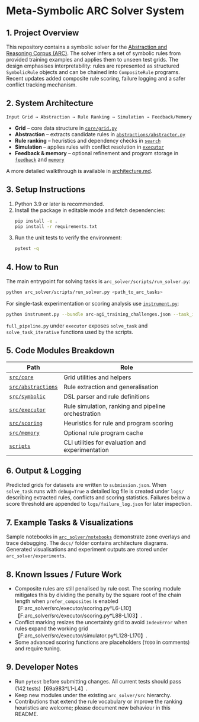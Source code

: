 # Meta-Symbolic ARC Solver System

## 1. Project Overview

This repository contains a symbolic solver for the [Abstraction and Reasoning Corpus (ARC)](https://github.com/fchollet/ARC).  The solver infers a set of symbolic rules from provided training examples and applies them to unseen test grids.  The design emphasises interpretability: rules are represented as structured `SymbolicRule` objects and can be chained into `CompositeRule` programs.  Recent updates added composite rule scoring, failure logging and a safer conflict tracking mechanism.

## 2. System Architecture

```
Input Grid → Abstraction → Rule Ranking → Simulation → Feedback/Memory
```

* **Grid** – core data structure in [`core/grid.py`](arc_solver/src/core/grid.py)
* **Abstraction** – extracts candidate rules in [`abstractions/abstractor.py`](arc_solver/src/abstractions/abstractor.py)
* **Rule ranking** – heuristics and dependency checks in [`search`](arc_solver/src/search)
* **Simulation** – applies rules with conflict resolution in [`executor`](arc_solver/src/executor)
* **Feedback & memory** – optional refinement and program storage in [`feedback`](arc_solver/src/feedback) and [`memory`](arc_solver/src/memory)

A more detailed walkthrough is available in [architecture.md](architecture.md).

## 3. Setup Instructions

1. Python 3.9 or later is recommended.
2. Install the package in editable mode and fetch dependencies:
   ```bash
   pip install -e .
   pip install -r requirements.txt
   ```
3. Run the unit tests to verify the environment:
   ```bash
   pytest -q
   ```

## 4. How to Run

The main entrypoint for solving tasks is `arc_solver/scripts/run_solver.py`:
```bash
python arc_solver/scripts/run_solver.py <path_to_arc_tasks>
```
For single-task experimentation or scoring analysis use [`instrument.py`](instrument.py):
```bash
python instrument.py --bundle arc-agi_training_challenges.json --task_id 00000001
```
`full_pipeline.py` under `executor` exposes `solve_task` and `solve_task_iterative` functions used by the scripts.

## 5. Code Modules Breakdown

| Path | Role |
| ---- | ---- |
| [`src/core`](arc_solver/src/core) | Grid utilities and helpers |
| [`src/abstractions`](arc_solver/src/abstractions) | Rule extraction and generalisation |
| [`src/symbolic`](arc_solver/src/symbolic) | DSL parser and rule definitions |
| [`src/executor`](arc_solver/src/executor) | Rule simulation, ranking and pipeline orchestration |
| [`src/scoring`](arc_solver/src/scoring) | Heuristics for rule and program scoring |
| [`src/memory`](arc_solver/src/memory) | Optional rule program cache |
| [`scripts`](arc_solver/scripts) | CLI utilities for evaluation and experimentation |

## 6. Output & Logging

Predicted grids for datasets are written to `submission.json`.  When `solve_task` runs with `debug=True` a detailed log file is created under `logs/` describing extracted rules, conflicts and scoring statistics.  Failures below a score threshold are appended to `logs/failure_log.json` for later inspection.

## 7. Example Tasks & Visualizations

Sample notebooks in [`arc_solver/notebooks`](arc_solver/notebooks) demonstrate zone overlays and trace debugging.  The `docs/` folder contains architecture diagrams.  Generated visualisations and experiment outputs are stored under `arc_solver/experiments`.

## 8. Known Issues / Future Work

* Composite rules are still penalised by rule cost.  The scoring module mitigates this by dividing the penalty by the square root of the chain length when `prefer_composites` is enabled【F:arc_solver/src/executor/scoring.py†L6-L10】【F:arc_solver/src/executor/scoring.py†L88-L103】.
* Conflict marking resizes the uncertainty grid to avoid `IndexError` when rules expand the working grid【F:arc_solver/src/executor/simulator.py†L128-L170】.
* Some advanced scoring functions are placeholders (`TODO` in comments) and require tuning.

## 9. Developer Notes

* Run `pytest` before submitting changes.  All current tests should pass (142 tests)【69a983†L1-L4】.
* Keep new modules under the existing `arc_solver/src` hierarchy.
* Contributions that extend the rule vocabulary or improve the ranking heuristics are welcome; please document new behaviour in this README.

